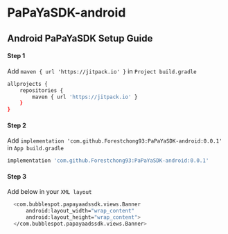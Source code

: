 # PaPaYaSDK-android

## Android PaPaYaSDK Setup Guide

#### Step 1
  Add  `maven { url 'https://jitpack.io' }` in `Project build.gradle` 

```sh
allprojects {
    repositories {
        maven { url 'https://jitpack.io' }
    }
}
```

#### Step 2
  Add `implementation 'com.github.Forestchong93:PaPaYaSDK-android:0.0.1'` in `App build.gradle`
```sh
implementation 'com.github.Forestchong93:PaPaYaSDK-android:0.0.1'
```

#### Step 3
  Add below in your `XML layout`
```sh
  <com.bubblespot.papayaadssdk.views.Banner
      android:layout_width="wrap_content"
      android:layout_height="wrap_content">
  </com.bubblespot.papayaadssdk.views.Banner>
```
